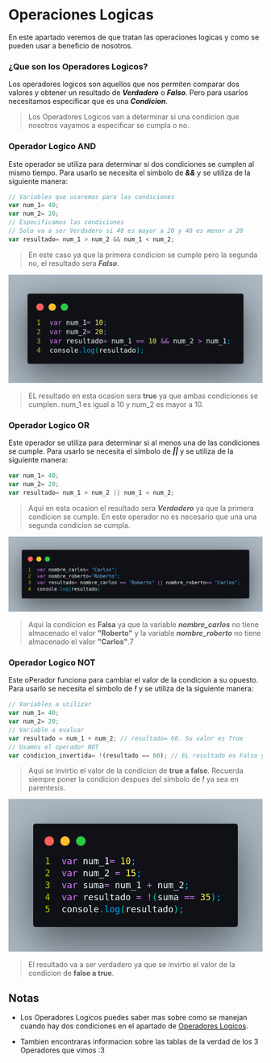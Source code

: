 # Operaciones Logicas
En este apartado veremos de que tratan las operaciones logicas y como se pueden usar a beneficio de nosotros.

### ¿Que son los Operadores Logicos?
Los operadores logicos son aquellos que nos permiten comparar dos valores y obtener un resultado de **_Verdadero_** o **_Falso_**. Pero para usarlos necesitamos especificar que es una **_Condicion_**.
> Los Operadores Logicos van a determinar si una condicion que nosotros vayamos a especificar se cumpla o no.

### Operador Logico AND
Este operador se utiliza para determinar si dos condiciones se cumplen al mismo tiempo. Para usarlo se necesita el simbolo de **_&&_** y se utiliza de la siguiente manera:
```js
// Variables que usaremos para las condiciones
var num_1= 40;
var num_2= 20;
// Especificamos las condiciones
// Solo va a ser Verdadero si 40 es mayor a 20 y 40 es menor a 20
var resultado= num_1 > num_2 && num_1 < num_2;
```
> En este caso ya que la primera condicion se cumple pero la segunda no, el resultado sera **_Falso_**.

![Operador Logico AND](/Assets/img/AND.png)
> EL resultado en esta ocasion sera **true** ya que ambas condiciones se cumplen. num_1 es igual a 10 y num_2 es mayor a 10.

### Operador Logico OR
Este operador se utiliza para determinar si al menos una de las condiciones se cumple. Para usarlo se necesita el simbolo de **_||_** y se utiliza de la siguiente manera:
```js
var num_1= 40;
var num_2= 20;
var resultado= num_1 > num_2 || num_1 < num_2;
```
> Aqui en esta ocasion el resultado sera **_Verdadero_** ya que la primera condicion se cumple. En este operador no es necesario que una una segunda condicion se cumpla.

![Operador Logico OR](/Assets/img/OR.png)

> Aqui la condicion es **Falsa** ya que la variable **_nombre_carlos_** no tiene almacenado el valor **"Roberto"** y la variable  **_nombre_roberto_** no tiene almacenado el valor **"Carlos"**.7

### Operador Logico NOT
Este oPerador funciona para cambiar el valor de la condicion a su opuesto. Para usarlo se necesita el simbolo de **_!_** y se utiliza de la siguiente manera:
```js
// Variables a utilizar
var num_1= 40;
var num_2= 20;
// Variable a evaluar
var resultado = num_1 + num_2; // resultado= 60. Su valor es True
// Usamos el operador NOT
var condicion_invertida= !(resultado == 60); // EL resultado es Falso ya que no es igual a 60
```
>Aqui se invirtio el valor de la condicion de **true a false**. Recuerda siempre poner la condicion despues del simbolo de **_!_** ya sea en parentesis.

![Operador Logico NOT](/Assets/img/NOT.png)

> El resultado va a ser verdadero ya que se invirtio el valor de la condicion de **false a true**.

## Notas
- Los Operadores Logicos puedes saber mas sobre como se manejan cuando hay dos condiciones en el apartado de 
[Operadores Logicos](/Lections/Extra.md).

- Tambien encontraras informacion sobre las tablas de la verdad de los 3 Operadores que vimos :3